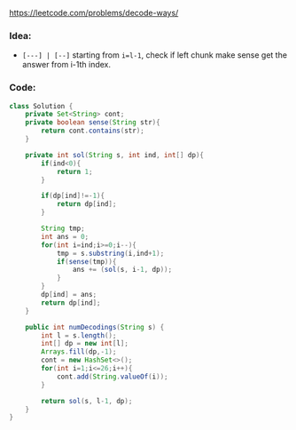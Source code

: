 https://leetcode.com/problems/decode-ways/

### Idea:
- `[---] | [--]` starting from `i=l-1`, check if left chunk make sense get the answer from i-1th index.  

### Code:
```java
class Solution {
    private Set<String> cont;
    private boolean sense(String str){
        return cont.contains(str);
    }

    private int sol(String s, int ind, int[] dp){
        if(ind<0){
            return 1;
        }

        if(dp[ind]!=-1){
            return dp[ind];
        }

        String tmp;
        int ans = 0;
        for(int i=ind;i>=0;i--){
            tmp = s.substring(i,ind+1);
            if(sense(tmp)){
                ans += (sol(s, i-1, dp));
            }
        }
        dp[ind] = ans;
        return dp[ind];
    }

    public int numDecodings(String s) {
        int l = s.length();
        int[] dp = new int[l];
        Arrays.fill(dp,-1);
        cont = new HashSet<>();
        for(int i=1;i<=26;i++){
            cont.add(String.valueOf(i));
        }

        return sol(s, l-1, dp);
    }
}
```